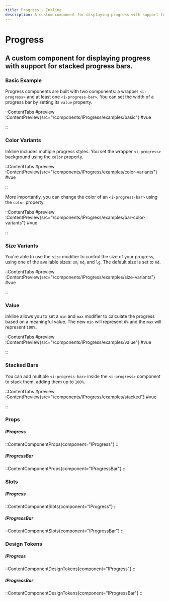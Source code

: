 ```yaml
---
title: Progress - Inkline
description: A custom component for displaying progress with support for stacked progress bars.
---
```


# Progress
## A custom component for displaying progress with support for stacked progress bars.

### Basic Example
Progress components are built with two components: a wrapper `<i-progress>` and at least one `<i-progress-bar>`. You can set the width of a progress bar by setting its `value` property.

::ContentTabs
#preview
:ContentPreview{src="/components/IProgress/examples/basic"}
#vue
<!-- Autodocs{src="@inkline/inkline/components/IProgress/examples/basic.vue" lang="vue"} -->
::

### Color Variants
Inkline includes multiple progress styles. You set the wrapper `<i-progress>` background using the `color` property.

::ContentTabs
#preview
:ContentPreview{src="/components/IProgress/examples/color-variants"}
#vue
<!-- Autodocs{src="@inkline/inkline/components/IProgress/examples/color-variants.vue" lang="vue"} -->
::

More importantly, you can change the color of an `<i-progress-bar>` using the `color` property.

::ContentTabs
#preview
:ContentPreview{src="/components/IProgress/examples/bar-color-variants"}
#vue
<!-- Autodocs{src="@inkline/inkline/components/IProgress/examples/bar-color-variants.vue" lang="vue"} -->
::

### Size Variants
You're able to use the `size` modifier to control the size of your progress, using one of the available sizes: `sm`, `md`, and `lg`. 
The default size is set to `md`.

::ContentTabs
#preview
:ContentPreview{src="/components/IProgress/examples/size-variants"}
#vue
<!-- Autodocs{src="@inkline/inkline/components/IProgress/examples/size-variants.vue" lang="vue"} -->
::

### Value
Inkline allows you to set a `min` and `max` modifier to calculate the progress based on a meaningful value. The new `min` will represent `0%` and the `max` will represent `100%`.

::ContentTabs
#preview
:ContentPreview{src="/components/IProgress/examples/value"}
#vue
<!-- Autodocs{src="@inkline/inkline/components/IProgress/examples/value.vue" lang="vue"} -->
::

### Stacked Bars
You can add multiple `<i-progress-bar>` inside the `<i-progress>` component to stack them, adding them up to `100%`.

::ContentTabs
#preview
:ContentPreview{src="/components/IProgress/examples/stacked"}
#vue
<!-- Autodocs{src="@inkline/inkline/components/IProgress/examples/stacked.vue" lang="vue"} -->
::


### Props
##### IProgress
::ContentComponentProps{component="IProgress"}
::
##### IProgressBar
::ContentComponentProps{component="IProgressBar"}
::

### Slots
##### IProgress
::ContentComponentSlots{component="IProgress"}
::
##### IProgressBar
::ContentComponentSlots{component="IProgressBar"}
::

### Design Tokens
##### IProgress
::ContentComponentDesignTokens{component="IProgress"}
::
##### IProgressBar
::ContentComponentDesignTokens{component="IProgressBar"}
::

